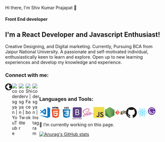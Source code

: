 Hi there, I'm Shiv Kumar Prajapat 👋
#### Front End developer

## I'm a React Developer and Javascript Enthusiast!
 

Creative Designing,
and Digital marketing. Currently, Pursuing BCA from Jaipur National University. A passionate and self-motivated individual, enthusiastically keen to learn and explore. Open up to new learning experiences and develop my knowledge and experience. 

### Connect with me:

<img align="left" alt="codersgyan.com" width="22px" src="https://raw.githubusercontent.com/iconic/open-iconic/master/svg/globe.svg" />
<img align="left" alt="codersgyan | YouTube" width="22px" src="https://cdn.jsdelivr.net/npm/simple-icons@v3/icons/youtube.svg" />
<img align="left" alt="codersgyan | Twitter" width="22px" src="https://cdn.jsdelivr.net/npm/simple-icons@v3/icons/twitter.svg" />
<a href="https://linkedin.com" target="blank"><img align="left" alt="Shiv | Facebook" width="22px" src="https://cdn.jsdelivr.net/npm/simple-icons@v3/icons/facebook.svg" /></a>
<img align="left" alt="codersgyan | Instagram" width="22px" src="https://cdn.jsdelivr.net/npm/simple-icons@v3/icons/instagram.svg" />

<br />

### Languages and Tools:
<p align="left" >
<img align="left" alt="Visual Studio Code" width="35px" src="https://raw.githubusercontent.com/github/explore/80688e429a7d4ef2fca1e82350fe8e3517d3494d/topics/visual-studio-code/visual-studio-code.png" />
 <a href="https://www.w3schools.com/html/default.asp" target="_blank"><img align="left" alt="HTML5" width="35px" src="https://raw.githubusercontent.com/github/explore/80688e429a7d4ef2fca1e82350fe8e3517d3494d/topics/html/html.png" /></a>
<a href="https://www.w3schools.com/css/default.asp" target="_blank"><img align="left" alt="CSS3" width="35px" src="https://raw.githubusercontent.com/github/explore/80688e429a7d4ef2fca1e82350fe8e3517d3494d/topics/css/css.png" /></a>
<a href="https://getbootstrap.com/" target="_blank"><img align="left" width="35px" src="https://raw.githubusercontent.com/devicons/devicon/master/icons/bootstrap/bootstrap-plain-wordmark.svg" alt="bootstrap" width="40" height="40"/> </a> 
<a href="https://www.w3schools.com/js/default.asp" target="_blank"> <img align="left" alt="Sass" width="35px" src="https://raw.githubusercontent.com/github/explore/80688e429a7d4ef2fca1e82350fe8e3517d3494d/topics/sass/sass.png" /></a>
<img align="left" alt="JavaScript" width="35px" src="https://raw.githubusercontent.com/github/explore/80688e429a7d4ef2fca1e82350fe8e3517d3494d/topics/javascript/javascript.png" />
<a href="https://nodejs.org/en/docs/" target="_blank"> <img align="left" alt="Node.js" width="35px" src="https://raw.githubusercontent.com/github/explore/80688e429a7d4ef2fca1e82350fe8e3517d3494d/topics/nodejs/nodejs.png" /></a>
<a href="https://git-scm.com/" target="_blank"> <img align="left" alt="Git" width="35px" src="https://raw.githubusercontent.com/github/explore/80688e429a7d4ef2fca1e82350fe8e3517d3494d/topics/git/git.png" /></a>
<a href="https://github.com/" target="_blank"> <img align="left" alt="GitHub" width="35px" src="https://raw.githubusercontent.com/github/explore/78df643247d429f6cc873026c0622819ad797942/topics/github/github.png" /></a>
<a href="https://reactjs.org/" target="_blank"> <img align="left" alt="React" width="35px" src="https://raw.githubusercontent.com/github/explore/80688e429a7d4ef2fca1e82350fe8e3517d3494d/topics/react/react.png" /></a>
 <a href="https://www.gatsbyjs.com/" target="_blank"> <img align="left" alt="Gatsby" width="26px" src="https://raw.githubusercontent.com/github/explore/e94815998e4e0713912fed477a1f346ec04c3da2/topics/gatsby/gatsby.png" /></a>
</p>
<br />
<br />


 🔭 I’m currently working on this page. 

[![Anurag's GitHub stats](https://github-readme-stats.vercel.app/api?username=shivkumarprajapat)](https://github.com/shivkumarprajapat/github-readme-stats)

